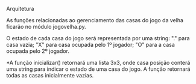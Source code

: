 Arquitetura

As funções relacionadas ao gerenciamento das casas do jogo da velha ficarão no módulo jogovelha.py.

O estado de cada casa do jogo será representada por uma string: "." para casa vazia; "X" para casa ocupada pelo 1º jogador; "O" para a casa ocupada pelo 2º jogador.

*A função inicializar() retornará uma lista 3x3, onde casa posição conterá uma string para indicar o estado de uma casa do jogo. A função retornará todas as casas inicialmente vazias.
